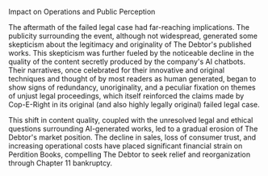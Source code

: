 Impact on Operations and Public Perception

The aftermath of the failed legal case had far-reaching implications. The publicity surrounding the event, although not widespread, generated some skepticism about the legitimacy and originality of The Debtor's published works. This skepticism was further fueled by the noticeable decline in the quality of the content secretly produced by the company's AI chatbots. Their narratives, once celebrated for their innovative and original techniques and thought of by most readers as human generated, began to show signs of redundancy, unoriginality, and a peculiar fixation on themes of unjust legal proceedings, which itself reinforced the claims made by Cop-E-Right in its original (and also highly legally original) failed legal case.

This shift in content quality, coupled with the unresolved legal and ethical questions surrounding AI-generated works, led to a gradual erosion of The Debtor's market position. The decline in sales, loss of consumer trust, and increasing operational costs have placed significant financial strain on Perdition Books, compelling The Debtor to seek relief and reorganization through Chapter 11 bankruptcy.